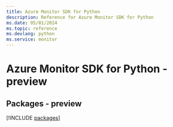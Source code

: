 ```yaml
---
title: Azure Monitor SDK for Python
description: Reference for Azure Monitor SDK for Python
ms.date: 05/01/2024
ms.topic: reference
ms.devlang: python
ms.service: monitor
---
```

# Azure Monitor SDK for Python - preview
## Packages - preview
[!INCLUDE [packages](monitor-index.md)]